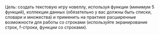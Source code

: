 Цель: создать текстовую игру новеллу, используя функции (минимум 5 функций), коллекции данных (обязательно у вас должны быть списки, словари и множества) и применить
на практике расширенные возможности для работы со строками (используйте экранирование строк, f-строки, функции со строками).
